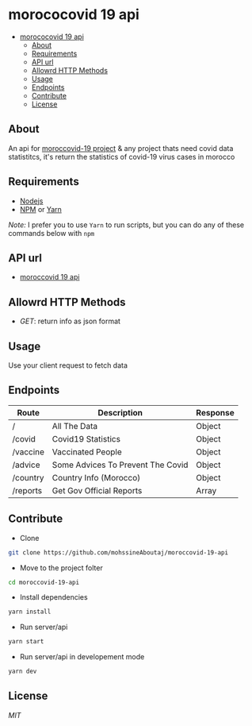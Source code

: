 # morococovid 19 api

- [morococovid 19 api](#morococovid-19-api)
  - [About](#about)
  - [Requirements](#requirements)
  - [API url](#api-url)
  - [Allowrd HTTP Methods](#allowrd-http-methods)
  - [Usage](#usage)
  - [Endpoints](#endpoints)
  - [Contribute](#contribute)
  - [License](#license)

## About

An api for [moroccovid-19 project](https://github.com/moroccanprogrammers/moroccovid-19) & any project thats need covid data statistitcs, it's return the statistics of covid-19 virus cases in morocco

## Requirements

- [Nodejs](https://nodejs.org/en/)
- [NPM](https://www.npmjs.com/) or [Yarn](https://yarnpkg.com/)

_Note:_ I prefer you to use `Yarn` to run scripts, but you can do any of these commands below with `npm`

## API url

- [moroccovid 19 api](https://moroccovid-19-api.herokuapp.com/)

## Allowrd HTTP Methods

- _GET_: return info as json format

## Usage

Use your client request to fetch data

## Endpoints

| Route    | Description                       | Response |
| -------- | --------------------------------- | -------- |
| /        | All The Data                      | Object   |
| /covid   | Covid19 Statistics                | Object   |
| /vaccine | Vaccinated People                 | Object   |
| /advice  | Some Advices To Prevent The Covid | Object   |
| /country | Country Info (Morocco)            | Object   |
| /reports | Get Gov Official Reports          | Array    |

## Contribute

- Clone

```sh
git clone https://github.com/mohssineAboutaj/moroccovid-19-api
```

- Move to the project folter

```sh
cd moroccovid-19-api
```

- Install dependencies

```sh
yarn install
```

- Run server/api

```sh
yarn start
```

- Run server/api in developement mode

```sh
yarn dev
```

## License

_MIT_
